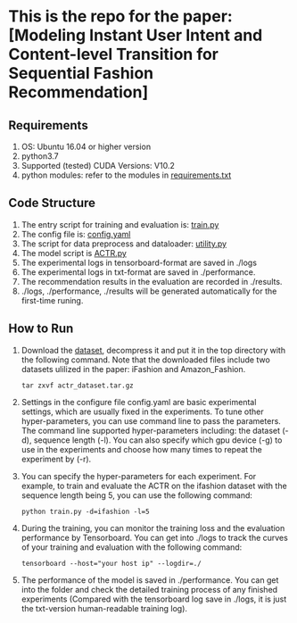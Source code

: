 # This is the repo for the paper: [Modeling Instant User Intent and Content-level Transition for Sequential Fashion Recommendation] 

## Requirements
1. OS: Ubuntu 16.04 or higher version
2. python3.7
3. Supported (tested) CUDA Versions: V10.2
4. python modules: refer to the modules in [requirements.txt](https://github.com/JoanDING/ACTR_Pub/blob/main/requirements.txt)


## Code Structure
1. The entry script for training and evaluation is: [train.py](https://github.com/JoanDING/ACTR_Pub/blob/main/train.py)
2. The config file is: [config.yaml](https://github.com/JoanDING/ACTR_Pub/blob/main/config.yaml)
3. The script for data preprocess and dataloader: [utility.py](https://github.com/JoanDING/ACTR_Pub/blob/main/utility.py)
4. The model script is [ACTR.py](https://github.com/JoanDING/ACTR_Pub/blob/main/ACTR.py)
5. The experimental logs in tensorboard-format are saved in ./logs 
6. The experimental logs in txt-format are saved in ./performance.
7. The recommendation results in the evaluation are recorded in ./results.
8. ./logs, ./performance, ./results will be generated automatically for the first-time runing. 


## How to Run
1. Download the [dataset](https://drive.google.com/file/d/1Jtxwu5vJzv2JFmlGGJA-H-N52PxV57J2/view?usp=sharing), decompress it and put it in the top directory with the following command. Note that the downloaded files include two datasets ulilized in the paper: iFashion and Amazon_Fashion.
    ```
    tar zxvf actr_dataset.tar.gz
    ```

2. Settings in the configure file config.yaml are basic experimental settings, which are usually fixed in the experiments. To tune other hyper-parameters, you can use command line to pass the parameters. The command line supported hyper-parameters including: the dataset (-d), sequence length (-l). You can also specify which gpu device (-g) to use in the experiments and choose how many times to repeat the experiment by (-r).

3. You can specify the hyper-parameters for each experiment. For example, to train and evaluate the ACTR on the ifashion dataset with the sequence length being 5, you can use the following command: 
    ```
    python train.py -d=ifashion -l=5
    ```

4. During the training, you can monitor the training loss and the evaluation performance by Tensorboard. You can get into ./logs to track the curves of your training and evaluation with the following command:
    ```
    tensorboard --host="your host ip" --logdir=./
    ```

5. The performance of the model is saved in ./performance. You can get into the folder and check the detailed training process of any finished experiments (Compared with the tensorboard log save in ./logs, it is just the txt-version human-readable training log). 
